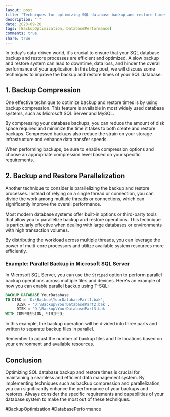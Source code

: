 ```yaml
---
layout: post
title: "Techniques for optimizing SQL database backup and restore times"
description: " "
date: 2023-09-20
tags: [BackupOptimization, DatabasePerformance]
comments: true
share: true
---
```


In today's data-driven world, it's crucial to ensure that your SQL database backup and restore processes are efficient and optimized. A slow backup and restore system can lead to downtime, data loss, and hinder the overall performance of your application. In this blog post, we will discuss some techniques to improve the backup and restore times of your SQL database.

## 1. Backup Compression

One effective technique to optimize backup and restore times is by using backup compression. This feature is available in most widely used database systems, such as Microsoft SQL Server and MySQL.

By compressing your database backups, you can reduce the amount of disk space required and minimize the time it takes to both create and restore backups. Compressed backups also reduce the strain on your storage infrastructure and enhance data transfer speeds.

When performing backups, be sure to enable compression options and choose an appropriate compression level based on your specific requirements.

## 2. Backup and Restore Parallelization

Another technique to consider is parallelizing the backup and restore processes. Instead of relying on a single thread or connection, you can divide the work among multiple threads or connections, which can significantly improve the overall performance.

Most modern database systems offer built-in options or third-party tools that allow you to parallelize backup and restore operations. This technique is particularly effective when dealing with large databases or environments with high transaction volumes.

By distributing the workload across multiple threads, you can leverage the power of multi-core processors and utilize available system resources more efficiently.

### Example: Parallel Backup in Microsoft SQL Server

In Microsoft SQL Server, you can use the `Striped` option to perform parallel backup operations across multiple files and devices. Here's an example of how you can enable parallel backup using T-SQL:

```sql
BACKUP DATABASE YourDatabase
TO DISK = 'D:\Backup\YourDatabasePart1.bak',
     DISK = 'D:\Backup\YourDatabasePart2.bak',
     DISK = 'D:\Backup\YourDatabasePart3.bak'
WITH COMPRESSION, STRIPED;
```

In this example, the backup operation will be divided into three parts and written to separate backup files in parallel.

Remember to adjust the number of backup files and file locations based on your environment and available resources.

## Conclusion
Optimizing SQL database backup and restore times is crucial for maintaining a seamless and efficient data management system. By implementing techniques such as backup compression and parallelization, you can significantly enhance the performance of your backups and restores. Always consider the specific requirements and capabilities of your database system to make the most out of these techniques.

#BackupOptimization #DatabasePerformance